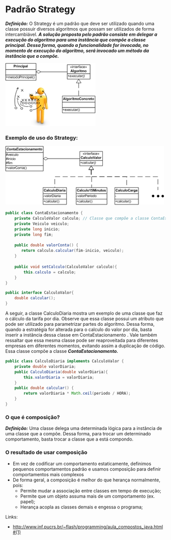 # Padrão Strategy

***Definição:*** O Strategy é um padrão que deve ser utilizado quando uma classe possuir
diversos algoritmos que possam ser utilizados de forma intercambiável. ***A solução
proposta pelo padrão consiste em delegar a execução do algoritmo para uma instância que compõe a classe principal.
Dessa forma, quando a funcionalidade for invocada, no momento de execução do algoritmo, será invocado um 
método da instância que a compõe.*** 

![Strategy-Basic](../IMAGES/strategy2.png)


### Exemplo de uso do Strategy:

![Teste](../IMAGES/strategy.png)

```java
public class ContaEstacionamento {
    private CalculoValor calculo; // Classe que compõe a classe ContaEstacionamento
    private Veiculo veiculo;
    private long inicio;
    private long fim;
    
    public double valorConta() {
       return calculo.calcular(fim-inicio, veiculo);
    }

    public void setCalculo(CalculoValor calculo){
        this.calculo = calculo;
    }
}
```
```java
public interface CalculoValor{
    double calcular();
}
```
A seguir, a classe CalculoDiaria mostra um exemplo de uma classe que faz
o cálculo da tarifa por dia. Observe que essa classe possui um atributo que pode ser
utilizado para parametrizar partes do algoritmo. Dessa forma, quando a estratégia
for alterada para o calculo do valor por dia, basta inserir a instância dessa classe em ContaEstacionamento . Vale também ressaltar que essa mesma classe pode ser
reaproveitada para diferentes empresas em diferentes momentos, evitando assim a
duplicação de código. Essa classe compõe a classe ***ContaEstacionamento.***

```java
public class CalculoDiaria implements CalculoValor {
    private double valorDiaria;
    public CalculoDiaria(double valorDiaria){
        this.valorDiaria = valorDiaria;
    }
    public double calcular() {
        return valorDiaria * Math.ceil(periodo / HORA);
    }
}
```


### O que é composição?

***Definição:*** Uma classe  delega uma determinada lógica para a instância de uma
classe que a compõe. Dessa forma, para trocar um determinado comportamento, 
basta trocar a classe que a está compondo.
           
### O resultado de usar composição

- Em vez de codificar um comportamento estaticamente, definimos pequenos comportamentos padrão e usamos composição para definir comportamentos mais complexos
- De forma geral, a composição é melhor do que herança normalmente, pois:
  - Permite mudar a associação entre classes em tempo de execução;
  - Permite que um objeto assuma mais de um comportamento (ex. papel);
  - Herança acopla as classes demais e engessa o programa;

Links: 

- http://www.inf.pucrs.br/~flash/programming/aula_compostos_java.html#(1)
           

